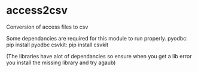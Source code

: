 access2csv
==========

Conversion of access files to csv

Some dependancies are required for this module to run properly. 
pyodbc: pip install pyodbc
csvkit: pip install csvkit

(The libraries have alot of dependancies so ensure when you get a lib error you install the missing library and try agaub)
